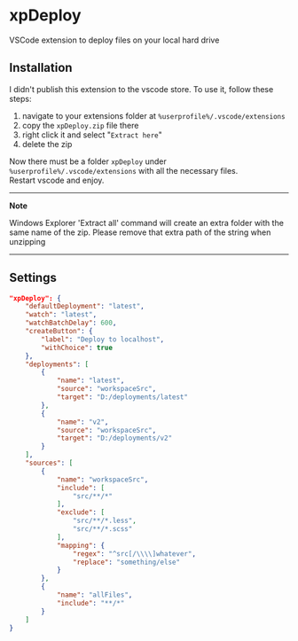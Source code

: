 # xpDeploy
VSCode extension to deploy files on your local hard drive

## Installation

I didn't publish this extension to the vscode store.
To use it, follow these steps:

1. navigate to your extensions folder at `%userprofile%/.vscode/extensions`
2. copy the `xpDeploy.zip` file there
3. right click it and select "`Extract here`"
4. delete the zip

Now there must be a folder `xpDeploy` under `%userprofile%/.vscode/extensions` with all the necessary files.
<br>
Restart vscode and enjoy.

---
**Note**

Windows Explorer 'Extract all' command will create an extra folder with the same name of the zip. Please remove that extra path of the string when unzipping

---

## Settings
```json
"xpDeploy": {
	"defaultDeployment": "latest",
	"watch": "latest",
	"watchBatchDelay": 600,
	"createButton": {
		"label": "Deploy to localhost",
		"withChoice": true
	},
	"deployments": [
		{
			"name": "latest",
			"source": "workspaceSrc",
			"target": "D:/deployments/latest"
		},
		{
			"name": "v2",
			"source": "workspaceSrc",
			"target": "D:/deployments/v2"
		}
	],
	"sources": [
		{
			"name": "workspaceSrc",
			"include": [
				"src/**/*"
			],
			"exclude": [
				"src/**/*.less",
				"src/**/*.scss"
			],
			"mapping": {
				"regex": "^src[/\\\\]whatever",
				"replace": "something/else"
			}
		},
		{
			"name": "allFiles",
			"include": "**/*"
		}
	]
}
```

